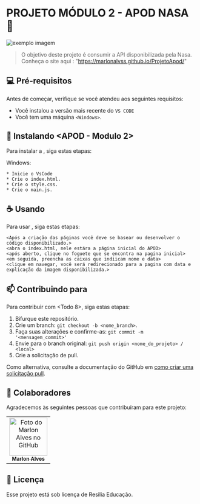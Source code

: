 # PROJETO MÓDULO 2 - APOD NASA 🚀

<img src="https://media.discordapp.net/attachments/999712721941581977/1011687121964236830/ProjetoApod.jpg?width=889&height=400" alt="exemplo imagem">

> O objetivo deste projeto é consumir a API disponibilizada pela Nasa. <br/>
> Conheça o site aqui : "https://marlonalvss.github.io/ProjetoApod/"
## 💻 Pré-requisitos

Antes de começar, verifique se você atendeu aos seguintes requisitos:

* Você instalou a versão mais recente do `VS CODE`
* Você tem uma máquina `<Windows>`.

## 🚀 Instalando <APOD - Modulo 2>

Para instalar a <APOD>, siga estas etapas:

Windows:
```
* Inicie o VsCode
* Crie o index.html.
* Crie o style.css.
* Crie o main.js.
```

## ☕ Usando <APOD>

Para usar <APOD>, siga estas etapas:

```
<Após a criação das páginas você deve se basear ou desenvolver o código disponibilizado.>
<abra o index.html, nele estára a página inicial do APOD>
<após aberto, clique no foguete que se encontra na pagina inicial>
<em seguida, preencha as caixas que indiicam nome e data>
<clique em navegar, você será redirecionado para a pagina com data e explicação da imagem disponibilizada.>
```

## 📫 Contribuindo para <APOD>

Para contribuir com <Todo 8>, siga estas etapas:

1. Bifurque este repositório.
2. Crie um branch: `git checkout -b <nome_branch>`.
3. Faça suas alterações e confirme-as: `git commit -m '<mensagem_commit>'`
4. Envie para o branch original: `git push origin <nome_do_projeto> / <local>`
5. Crie a solicitação de pull.

Como alternativa, consulte a documentação do GitHub em [como criar uma solicitação pull](https://help.github.com/en/github/collaborating-with-issues-and-pull-requests/creating-a-pull-request).

## 🤝 Colaboradores

Agradecemos às seguintes pessoas que contribuíram para este projeto:

<table>
  <tr>
    <td align="center">
      <a href="#">
        <img src="https://cdn.discordapp.com/attachments/999712721941581977/1003868547711254528/86992904.jpg" width="100px;" alt="Foto do Marlon Alves no GitHub"/><br>
        <sub>
          <b>Marlon Alves</b>
        </sub>
      </a>
    </td>
</table>

## 📝 Licença

Esse projeto está sob licença de Resilia Educação. 
